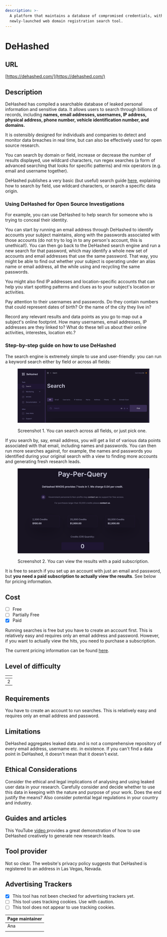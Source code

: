 ```yaml
---
description: >-
  A platform that maintains a database of compromised credentials, with a
  newly-launched web domain registration search tool.
---
```


# DeHashed

## URL

[https://dehashed.com/](https://dehashed.com/)

## Description

DeHashed has compiled a searchable database of leaked personal information and sensitive data. It allows users to search through billions of records, including **names, email addresses, usernames, IP address, physical address, phone number, vehicle identification number, and domains.**&#x20;

It is ostensibly designed for individuals and companies to detect and monitor data breaches in real time, but can also be effectively used for open source research.&#x20;

You can search by domain or field, increase or decrease the number of results displayed, use wildcard characters, run regex searches (a form of advanced searching that looks for specific patterns) and mix operators (e.g. email and username together).

DeHashed publishes a very basic (but useful) search guide [here](https://dehashed.com/search-guide), explaining how to search by field, use wildcard characters, or search a specific data origin.&#x20;

### Using DeHashed for Open Source Investigations

For example, you can use DeHashed to help search for someone who is trying to conceal their identity.&#x20;

You can start by running an email address through DeHashed to identify accounts your subject maintains, along with the passwords associated with those accounts (do not try to log in to any person's account, this is unethical!). You can then go back to the DeHashed search engine and run a new search for that password, which may identify a whole new set of accounts and email addresses that use the same password. That way, you might be able to find out whether your subject is operating under an alias name or email address, all the while using and recycling the same passwords.&#x20;

You might also find IP addresses and location-specific accounts that can help you start spotting patterns and clues as to your subject's location or activities. &#x20;

Pay attention to their usernames and passwords. Do they contain numbers that could represent dates of birth? Or the name of the city they live in?&#x20;

Record any relevant results and data points as you go to map out a subject's online footprint. How many usernames, email addresses, IP addresses are they linked to?  What do these tell us about their online activities, interestes, location etc.?

### Step-by-step guide on how to use DeHashed

The search engine is extremely simple to use and user-friendly: you can run a keyword search either by field or across all fields:

<figure><img src=".gitbook/assets/image (2).png" alt=""><figcaption><p>Screenshot 1. You can search across all fields, or just pick one.</p></figcaption></figure>

If you search by, say, email address, you will get a list of various data points associated with that email, including names and passwords. You can then run more searches against, for example, the names and passwords you identified during your original search with a view to finding more accounts and generating fresh research leads.&#x20;

<figure><img src=".gitbook/assets/image (1).png" alt=""><figcaption><p>Screenshot 2. You can view the results with a paid subscription.</p></figcaption></figure>

It is free to search if you set up an account with just an email and password, but **you need a paid subscription to actually view the results**. See below for pricing information. &#x20;

## Cost

* [ ] Free
* [ ] Partially Free
* [x] Paid

Running searches is free but you have to create an account first. This is relatively easy and requires only an email address and password. However, if you want to actually view the hits, you need to purchase a subscription.&#x20;

The current pricing information can be found [here](https://dehashed.com/pricing).&#x20;

## Level of difficulty

<table><thead><tr><th data-type="rating" data-max="5"></th></tr></thead><tbody><tr><td>2</td></tr></tbody></table>

## Requirements

You have to create an account to run searches. This is relatively easy and requires only an email address and password.&#x20;

## Limitations

DeHashed aggregates leaked data and is not a comprehensive repository of every email address, username etc. in existence. If you can't find a data point in DeHashed, it doesn't mean that it doesn't exist.&#x20;

## Ethical Considerations

Consider the ethical and legal implications of analysing and using leaked user data in your research. Carefully consider and decide whether to use this data in keeping with the nature and purpose of your work. Does the end justify the means? Also consider potential legal regulations in your country and industry.

## Guides and articles

This YouTube [video ](https://www.youtube.com/watch?v=3JztCgR85ls)provides a great demonstration of how to use DeHashed creatively to generate new research leads.

## Tool provider

Not so clear. The website's privacy policy suggests that DeHashed is registered to an address in Las Vegas, Nevada.

## Advertising Trackers

* [x] This tool has not been checked for advertising trackers yet.
* [ ] This tool uses tracking cookies. Use with caution.
* [ ] This tool does not appear to use tracking cookies.

| Page maintainer |
| --------------- |
| Ana             |
|                 |
